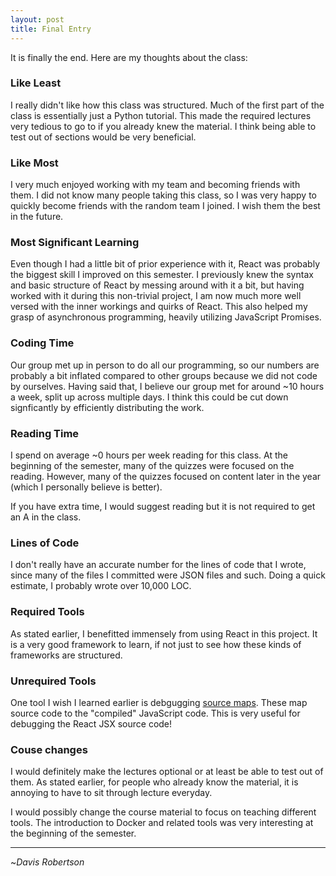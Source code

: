 ```yaml
---
layout: post
title: Final Entry
---
```


It is finally the end. Here are my thoughts about the class:

### Like Least

I really didn't like how this class was structured. Much of the first part of the class is essentially just 
a Python tutorial. This made the required lectures very tedious to go to if you already knew the material. 
I think being able to test out of sections would be very beneficial.

### Like Most

I very much enjoyed working with my team and becoming friends with them. I did not know many people taking this 
class, so I was very happy to quickly become friends with the random team I joined. I wish them the best in the future.

### Most Significant Learning

Even though I had a little bit of prior experience with it, React was probably the biggest skill I improved 
on this semester. I previously knew the syntax and basic structure of React by messing around with it a bit, 
but having worked with it during this non-trivial project, I am now much more well versed with the inner workings 
and quirks of React. This also helped my grasp of asynchronous programming, heavily utilizing JavaScript 
Promises.

### Coding Time

Our group met up in person to do all our programming, so our numbers are probably a bit inflated 
compared to other groups because we did not code by ourselves. Having said that, I believe our group
met for around ~10 hours a week, split up across multiple days. I think this could be cut down signficantly 
by efficiently distributing the work.

### Reading Time

I spend on average ~0 hours per week reading for this class. At the beginning of the semester, 
many of the quizzes were focused on the reading. However, many of the quizzes focused on content 
later in the year (which I personally believe is better).

If you have extra time, I would suggest reading but it is not required to get an A in the class.

### Lines of Code

I don't really have an accurate number for the lines of code that I wrote, since many of the files I 
committed were JSON files and such. Doing a quick estimate, I probably wrote over 10,000 LOC.

### Required Tools

As stated earlier, I benefitted immensely from using React in this project. It is a very good framework to 
learn, if not just to see how these kinds of frameworks are structured.

### Unrequired Tools

One tool I wish I learned earlier is debgugging [source maps](https://developer.mozilla.org/en-US/docs/Tools/Debugger/How_to/Use_a_source_map). 
These map source code to the "compiled" JavaScript code. This is very useful for debugging the React JSX 
source code!

### Couse changes

I would definitely make the lectures optional or at least be able to test out of them. As stated earlier, 
for people who already know the material, it is annoying to have to sit through lecture everyday.

I would possibly change the course material to focus on teaching different tools. The introduction to Docker 
and related tools was very interesting at the beginning of the semester.

-------------------------

~_Davis Robertson_

